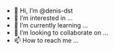 - 👋 Hi, I’m @denis-dst
- 👀 I’m interested in ...
- 🌱 I’m currently learning ...
- 💞️ I’m looking to collaborate on ...
- 📫 How to reach me ...

<!---
denis-dst/denis-dst is a ✨ special ✨ repository because its `README.md` (this file) appears on your GitHub profile.
You can click the Preview link to take a look at your changes.
--->
